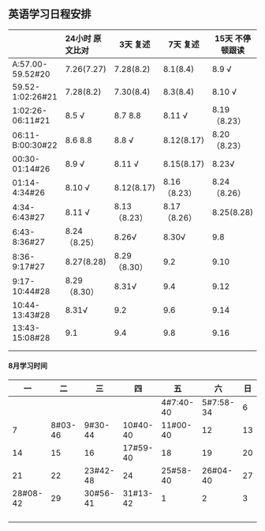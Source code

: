 ## 英语学习日程安排

|                  | 24小时 原文比对  | 3天  复述     | 7天 复述      | 15天 不停顿跟读  |
| ---------------- | :--------- | ---------- | ---------- | ---------- |
| A:57.00-59.52#20 | 7.26(7.27) | 7.28(8.2)  | 8.1(8.4)   | 8.9 √      |
| 59.52-1:02:26#21 | 7.28(8.2)  | 7.30(8.4)  | 8.3(8.4)   | 8.10 √     |
| 1:02:26-06:11#21 | 8.5 √      | 8.7 8.8    | 8.11 √     | 8.19（8.23） |
| 06:11-B:00:30#22 | 8.6 8.8    | 8.8 √      | 8.12(8.17) | 8.20（8.23） |
| 00:30-01:14#26   | 8.9 √      | 8.11 √     | 8.15(8.17) | 8.23√      |
| 01:14-4:34#26    | 8.10 √     | 8.12(8.17) | 8.16（8.23） | 8.24（8.26） |
| 4:34-6:43#27     | 8.11 √     | 8.13（8.23） | 8.17（8.26） | 8.25(8.28) |
| 6:43-8:36#27     | 8.24（8.25） | 8.26√      | 8.30√      | 9.8        |
| 8:36-9:17#27     | 8.27(8.28) | 8.29（8.30） | 9.2        | 9.10       |
| 9:17-10:44#28    | 8.29（8.30） | 8.31√      | 9.4        | 9.12       |
| 10:44-13:43#28   | 8.31√      | 9.2        | 9.6        | 9.14       |
| 13:43-15:08#28   | 9.1        | 9.4        | 9.8        | 9.16       |
|                  |            |            |            |            |
|                  |            |            |            |            |



#### 8月学习时间

| 一        | 二       | 三        | 四        | 五         | 六         | 日    |
| -------- | ------- | -------- | -------- | --------- | --------- | ---- |
|          |         |          |          | 4#7:40-40 | 5#7:58-34 | 6    |
| 7        | 8#03-46 | 9#30-44  | 10#40-40 | 11#00-40  | 12        | 13   |
| 14       | 15      | 16       | 17#59-40 | 18        | 19        | 20   |
| 21       | 22      | 23#42-48 | 24       | 25#58-40  | 26#04-40  | 27   |
| 28#08-42 | 29      | 30#56-41 | 31#13-42 | 1         | 2         | 3    |
|          |         |          |          |           |           |      |
|          |         |          |          |           |           |      |
|          |         |          |          |           |           |      |
|          |         |          |          |           |           |      |



